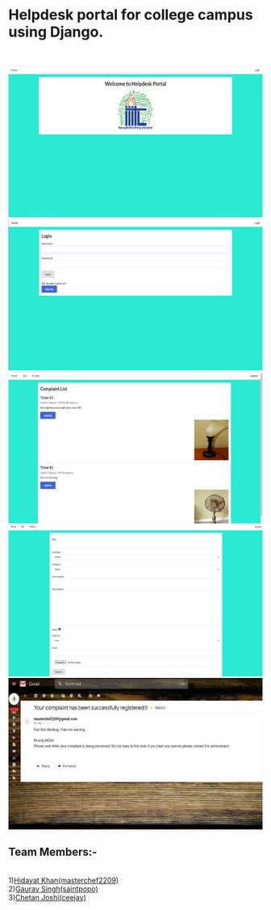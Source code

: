 <h1>Helpdesk portal for college campus using Django.</h1>
<br/>
<p>
    <img src="a.png" width="800" height="300" />
    <img src="b.png" width="800" height="300" />
    <img src="c.png" width="800" height="300" />
    <img src="d.png" width="800" height="300" />
    <img src="e.png" width="800" height="300" />
</p>
<h2>Team Members:-</h2><br/>
1)<a href="https://github.com/masterchef2209">Hidayat Khan(masterchef2209)</a><br/>
2)<a href="https://github.com/saintpopo">Gaurav Singh(saintpopo)</a><br/>
3)<a href="https://github.com/ceejay">Chetan Joshi(ceejay)</a><br/>
